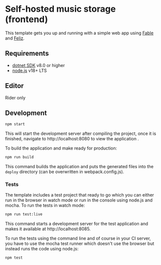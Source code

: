 # Self-hosted music storage (frontend)

This template gets you up and running with a simple web app using [Fable](http://fable.io/) and [Feliz](https://github.com/Zaid-Ajaj/Feliz).

## Requirements

* [dotnet SDK](https://www.microsoft.com/net/download/core) v8.0 or higher
* [node.js](https://nodejs.org) v18+ LTS

## Editor

Rider only

## Development

```sh
npm start
```

This will start the development server after compiling the project, once it is finished, navigate to http://localhost:8080 to view the application .

To build the application and make ready for production:

```sh
npm run build
```

This command builds the application and puts the generated files into the `deploy` directory (can be overwritten in webpack.config.js).

### Tests

The template includes a test project that ready to go which you can either run in the browser in watch mode or run in the console using node.js and mocha. To run the tests in watch mode:

```sh
npm run test:live
```

This command starts a development server for the test application and makes it available at http://localhost:8085.

To run the tests using the command line and of course in your CI server, you have to use the mocha test runner which doesn't use the browser but instead runs the code using node.js:

```sh
npm test
```